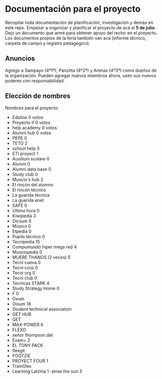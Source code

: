 # Documentación para el proyecto

Recopilar toda documentación de planificación, investigación y demás en este repo.
Empezar a organizar y planificar el proyecto de acá al **5 de julio**.
Dejo un documento que armé para obtener apoyo del rector en el proyecto.
Los documentos propios de la feria también van acá (informe técnico, carpeta de campo y registro pedagógico).

## Anuncios

Agrego a Sampayo (4º1º), Panzitta (4º2º) y Arenas (4º3º) como dueños de la organización.
Pueden agregar nuevos miembros ahora, usen sus nuevos poderes con responsabilidad.

## Elección de nombres

Nombres para el proyecto:

- Eduline  0 votos
- Proyecto if 0 votos
- help academy 0 votos
- Alumni hub 0 votos
- PEPE 0
- TETO 2
- school help 0
- ETI proyect 1
- Auxilium scolare 0
- Alumni 0
- Alumni data base 0
- Study club 0
- Muscio's hub 2
- El rincón del alumno
- El rincón técnico
- La guarida técnica
- La guarida enet
- SAFE 0
- Ultima hora 0
- Kiwipedia 3
- Oicsum 5
- Músico 0
- Etpedia 0
- Pupilo técnico 0
- Tecnipedia 15
- Compumundo hiper mega red 4
- Musciopedia 0
- MUERE THANOS (2 veces) 5
- Tecni cueva 0
- Tecni corp 0
- Tecni org 0
- Tecni club 0
- Tecnicas STARK 4
- Study Strategy Home 0
- F 0
- Oxum
- Oixum 18
- Student technical association
- GET HUB
- GET
- MAX-POWER 6
- FLEXO
- señor thompson.dat
- Exam+ 2
- EL TONY PACK
- flexgit
- FOOTZIE
- PROYECT FOUR 1
- TrainGlex
- Learning Latzina 1
-prise the sun 3
